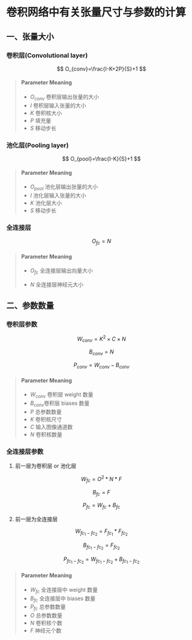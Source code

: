 # 卷积网络中有关张量尺寸与参数的计算

##  一、张量大小

### 卷积层(Convolutional layer)


$$
O_{conv}=\frac{I-K+2P}{S}+1
$$

> #### Parameter Meaning
>
> - $O_{conv}$ 卷积层输出张量的大小
> - $I$ 卷积层输入张量的大小
> - $K$ 卷积核大小
> - $P$ 填充量
> - $S$ 移动步长

### 池化层(Pooling layer)

$$
O_{pool}=\frac{I-K}{S}+1
$$

> #### Parameter Meaning
>
> - $O_{pool}$ 池化层输出张量的大小
> - $I$ 池化层输入张量的大小
> - $K$ 池化层大小
> - $S$ 移动步长

### 全连接层

$$
O_{fc}=N
$$

> #### Parameter Meaning
>
> - $O_{fc}$ 全连接层输出向量大小
>
> - $N$ 全连接层神经元大小 

## 二、参数数量

### 卷积层参数

$$
W_{conv}=K^2 \times C \times N
$$

$$
B_{conv}=N
$$

$$
P_{conv}=W_{conv}-B_{conv}
$$

> #### Parameter Meaning
>
> - $W_{conv}$ 卷积层 weight 数量
> - $B_{conv}$卷积层 biases 数量
> - $P$ 总参数数量
> - $K$ 卷积核尺寸
> - $C$ 输入图像通道数
> - $N$ 卷积核数量

### 全连接层参数

1. 前一层为卷积层 or 池化层

$$
W_{fc}=O^2*N*F
$$

$$
B_{fc}=F
$$

$$
P_{fc}=W_{fc}+B_{fc}
$$

2. 前一层为全连接层

$$
W_{fc_1-fc_2}=F_{fc_1}*F_{fc_2}
$$

$$
B_{fc_1-fc_2}=F_{fc_2}
$$

$$
P_{fc_1-fc_2}=W_{fc_1-fc_2}+B_{fc_1-fc_2}
$$

> #### Parameter Meaning
>
> - $W_{fc}$ 全连接层中 weight 数量
> - $B_{fc}$ 全连接层中 biases 数量
> - $P_{fc}$ 总参数数量
> - $O$ 总参数数量
> - $N$ 卷积核个数
> - $F$ 神经元个数
